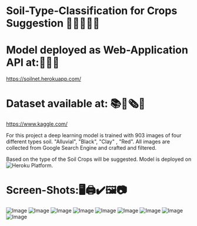 # Soil-Type-Classification for Crops Suggestion 🌳🌲🎄🎋🌴

# Model deployed as Web-Application API at:🎯🔗📳  <br>
https://soilnet.herokuapp.com/

# Dataset available at: 📚📓🗞💾 <br>
https://www.kaggle.com/


For this project a deep learning model is trained with 903 images of four different types soil. "Alluvial", "Black", "Clay" , "Red". All images are collected 
from Google Search Engine  and crafted and filtered. 

Based on the type of the Soil Crops will be suggested. Model is deployed on ![Heroku Platform](https://www.heroku.com/).


# Screen-Shots:🖥🖨✔🖼📷 <br>
![Image](https://github.com/OMIII1997/Soil-Type-Classification/blob/master/screenshots/Screenshot%20(196).png)
![Image](https://github.com/OMIII1997/Soil-Type-Classification/blob/master/screenshots/Screenshot%20(197).png)
![Image](https://github.com/OMIII1997/Soil-Type-Classification/blob/master/screenshots/Screenshot%20(198).png)
![Image](https://github.com/OMIII1997/Soil-Type-Classification/blob/master/screenshots/Screenshot%20(199).png)
![Image](https://github.com/OMIII1997/Soil-Type-Classification/blob/master/screenshots/Screenshot%20(200).png)
![Image](https://github.com/OMIII1997/Soil-Type-Classification/blob/master/screenshots/Screenshot%20(201).png)
![Image](https://github.com/OMIII1997/Soil-Type-Classification/blob/master/screenshots/Screenshot%20(202).png)
![Image](https://github.com/OMIII1997/Soil-Type-Classification/blob/master/screenshots/Screenshot%20(203).png)
![Image](https://github.com/OMIII1997/Soil-Type-Classification/blob/master/screenshots/Screenshot%20(204).png)
